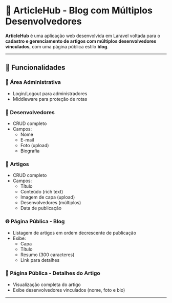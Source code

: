 # 📝 ArticleHub - Blog com Múltiplos Desenvolvedores

**ArticleHub** é uma aplicação web desenvolvida em Laravel voltada para o **cadastro e gerenciamento de artigos com múltiplos desenvolvedores vinculados**, com uma página pública estilo **blog**.

---

## 🚀 Funcionalidades

### 🔐 Área Administrativa
- Login/Logout para administradores
- Middleware para proteção de rotas

### 👥 Desenvolvedores
- CRUD completo
- Campos:
    - Nome
    - E-mail
    - Foto (upload)
    - Biografia

### 📝 Artigos
- CRUD completo
- Campos:
    - Título
    - Conteúdo (rich text)
    - Imagem de capa (upload)
    - Desenvolvedores (múltiplos)
    - Data de publicação

### 🌐 Página Pública - Blog
- Listagem de artigos em ordem decrescente de publicação
- Exibe:
    - Capa
    - Título
    - Resumo (300 caracteres)
    - Link para detalhes

### 📄 Página Pública - Detalhes do Artigo
- Visualização completa do artigo
- Exibe desenvolvedores vinculados (nome, foto e bio)

---

